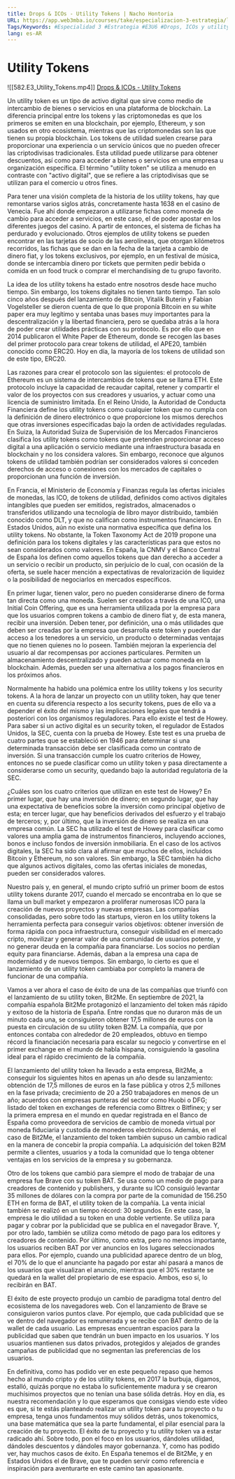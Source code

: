 ```yaml
---
title: Drops & ICOs - Utility Tokens | Nacho Hontoria
URL: https://app.web3mba.io/courses/take/especializacion-3-estrategia/lessons/41005159-6-1-drops-icos-utility-tokens-nacho-hontoria
Tags/Keywords: #Especialidad 3 #Estrategia #E3U6 #Drops, ICOs y utility tokens #Drops #ICOs #utility tokens #
lang: es-AR
---
```

# Utility Tokens
![[582.E3_Utility_Tokens.mp4]]
[Drops & ICOs - Utility Tokens](https://app.web3mba.io?wvideo=j6nuyac2d6)

Un utility token es un tipo de activo digital que sirve como medio de intercambio de bienes o servicios en una plataforma de blockchain. La diferencia principal entre los tokens y las criptomonedas es que los primeros se emiten en una blockchain, por ejemplo, Ethereum, y son usados en otro ecosistema, mientras que las criptomonedas son las que tienen su propia blockchain. Los tokens de utilidad suelen crearse para proporcionar una experiencia o un servicio únicos que no pueden ofrecer las criptodivisas tradicionales. Esta utilidad puede utilizarse para obtener descuentos, así como para acceder a bienes o servicios en una empresa u organización específica. El término "utility token" se utiliza a menudo en contraste con "activo digital", que se refiere a las criptodivisas que se utilizan para el comercio u otros fines.

Para tener una visión completa de la historia de los utility tokens, hay que remontarse varios siglos atrás, concretamente hasta 1638 en el casino de Venecia. Fue ahí donde empezaron a utilizarse fichas como moneda de cambio para acceder a servicios, en este caso, el de poder apostar en los diferentes juegos del casino. A partir de entonces, el sistema de fichas ha perdurado y evolucionado. Otros ejemplos de utility tokens se pueden encontrar en las tarjetas de socio de las aerolíneas, que otorgan kilómetros recorridos, las fichas que se dan en la fecha de la tarjeta a cambio de dinero fiat, y los tokens exclusivos, por ejemplo, en un festival de música, donde se intercambia dinero por tickets que permiten pedir bebida o comida en un food truck o comprar el merchandising de tu grupo favorito.

La idea de los utility tokens ha estado entre nosotros desde hace mucho tiempo. Sin embargo, los tokens digitales no tienen tanto tiempo. Tan solo cinco años después del lanzamiento de Bitcoin, Vitalik Buterin y Fabian Vogelsteller se dieron cuenta de que lo que proponía Bitcoin en su white paper era muy legítimo y sentaba unas bases muy importantes para la descentralización y la libertad financiera, pero se quedaba atrás a la hora de poder crear utilidades prácticas con su protocolo. Es por ello que en 2014 publicaron el White Paper de Ethereum, donde se recogen las bases del primer protocolo para crear tokens de utilidad, el APE20, también conocido como ERC20. Hoy en día, la mayoría de los tokens de utilidad son de este tipo, ERC20.

Las razones para crear el protocolo son las siguientes: el protocolo de Ethereum es un sistema de intercambios de tokens que se llama ETH. Este protocolo incluye la capacidad de recaudar capital, retener y compartir el valor de los proyectos con sus creadores y usuarios, y actuar como una licencia de suministro limitada. En el Reino Unido, la Autoridad de Conducta Financiera define los utility tokens como cualquier token que no cumpla con la definición de dinero electrónico o que proporcione los mismos derechos que otras inversiones especificadas bajo la orden de actividades reguladas. En Suiza, la Autoridad Suiza de Supervisión de los Mercados Financieros clasifica los utility tokens como tokens que pretenden proporcionar acceso digital a una aplicación o servicio mediante una infraestructura basada en blockchain y no los considera valores. Sin embargo, reconoce que algunos tokens de utilidad también podrían ser considerados valores si conceden derechos de acceso o conexiones con los mercados de capitales o proporcionan una función de inversión.

En Francia, el Ministerio de Economía y Finanzas regula las ofertas iniciales de monedas, las ICO, de tokens de utilidad, definidos como activos digitales intangibles que pueden ser emitidos, registrados, almacenados o transferidos utilizando una tecnología de libro mayor distribuido, también conocido como DLT, y que no califican como instrumentos financieros. En Estados Unidos, aún no existe una normativa específica que defina los utility tokens. No obstante, la Token Taxonomy Act de 2019 propone una definición para los tokens digitales y las características para que estos no sean considerados como valores. En España, la CNMV y el Banco Central de España los definen como aquellos tokens que dan derecho a acceder a un servicio o recibir un producto, sin perjuicio de lo cual, con ocasión de la oferta, se suele hacer mención a expectativas de revalorización de liquidez o la posibilidad de negociarlos en mercados específicos.

En primer lugar, tienen valor, pero no pueden considerarse dinero de forma tan directa como una moneda. Suelen ser creados a través de una ICO, una Initial Coin Offering, que es una herramienta utilizada por la empresa para que los usuarios compren tokens a cambio de dinero fiat y, de esta manera, recibir una inversión. Deben tener, por definición, una o más utilidades que deben ser creadas por la empresa que desarrolla este token y pueden dar acceso a los tenedores a un servicio, un producto o determinadas ventajas que no tienen quienes no lo poseen. También mejoran la experiencia del usuario al dar recompensas por acciones particulares. Permiten un almacenamiento descentralizado y pueden actuar como moneda en la blockchain. Además, pueden ser una alternativa a los pagos financieros en los próximos años.

Normalmente ha habido una polémica entre los utility tokens y los security tokens. A la hora de lanzar un proyecto con un utility token, hay que tener en cuenta su diferencia respecto a los security tokens, pues de ello va a depender el éxito del mismo y las implicaciones legales que tendrá a posteriori con los organismos reguladores. Para ello existe el test de Howey. Para saber si un activo digital es un security token, el regulador de Estados Unidos, la SEC, cuenta con la prueba de Howey. Este test es una prueba de cuatro partes que se estableció en 1946 para determinar si una determinada transacción debe ser clasificada como un contrato de inversión. Si una transacción cumple los cuatro criterios de Howey, entonces no se puede clasificar como un utility token y pasa directamente a considerarse como un security, quedando bajo la autoridad regulatoria de la SEC.

¿Cuáles son los cuatro criterios que utilizan en este test de Howey? En primer lugar, que hay una inversión de dinero; en segundo lugar, que hay una expectativa de beneficios sobre la inversión como principal objetivo de esta; en tercer lugar, que hay beneficios derivados del esfuerzo y el trabajo de terceros; y, por último, que la inversión de dinero se realiza en una empresa común. La SEC ha utilizado el test de Howey para clasificar como valores una amplia gama de instrumentos financieros, incluyendo acciones, bonos e incluso fondos de inversión inmobiliaria. En el caso de los activos digitales, la SEC ha sido clara al afirmar que muchos de ellos, incluidos Bitcoin y Ethereum, no son valores. Sin embargo, la SEC también ha dicho que algunos activos digitales, como las ofertas iniciales de monedas, pueden ser considerados valores.

Nuestro país y, en general, el mundo cripto sufrió un primer boom de estos utility tokens durante 2017, cuando el mercado se encontraba en lo que se llama un bull market y empezaron a proliferar numerosas ICO para la creación de nuevos proyectos y nuevas empresas. Las compañías consolidadas, pero sobre todo las startups, vieron en los utility tokens la herramienta perfecta para conseguir varios objetivos: obtener inversión de forma rápida con poca infraestructura, conseguir visibilidad en el mercado cripto, movilizar y generar valor de una comunidad de usuarios potente, y no generar deuda en la compañía para financiarse. Los socios no perdían equity para financiarse. Además, daban a la empresa una capa de modernidad y de nuevos tiempos. Sin embargo, lo cierto es que el lanzamiento de un utility token cambiaba por completo la manera de funcionar de una compañía.

Vamos a ver ahora el caso de éxito de una de las compañías que triunfó con el lanzamiento de su utility token, Bit2Me. En septiembre de 2021, la compañía española Bit2Me protagonizó el lanzamiento del token más rápido y exitoso de la historia de España. Entre rondas que no duraron más de un minuto cada una, se consiguieron obtener 17,5 millones de euros con la puesta en circulación de su utility token B2M. La compañía, que por entonces contaba con alrededor de 20 empleados, obtuvo en tiempo récord la financiación necesaria para escalar su negocio y convertirse en el primer exchange en el mundo de habla hispana, consiguiendo la gasolina ideal para el rápido crecimiento de la compañía.

El lanzamiento del utility token ha llevado a esta empresa, Bit2Me, a conseguir los siguientes hitos en apenas un año desde su lanzamiento: obtención de 17,5 millones de euros en la fase pública y otros 2,5 millones en la fase privada; crecimiento de 20 a 250 trabajadores en menos de un año; acuerdos con empresas punteras del sector como Huobi o DFG; listado del token en exchanges de referencia como Bittrex o Bitfinex; y ser la primera empresa en el mundo en quedar registrada en el Banco de España como proveedora de servicios de cambio de moneda virtual por moneda fiduciaria y custodia de monederos electrónicos. Además, en el caso de Bit2Me, el lanzamiento del token también supuso un cambio radical en la manera de concebir la propia compañía. La adquisición del token B2M permite a clientes, usuarios y a toda la comunidad que lo tenga obtener ventajas en los servicios de la empresa y su gobernanza.

Otro de los tokens que cambió para siempre el modo de trabajar de una empresa fue Brave con su token BAT. Se usa como un medio de pago para creadores de contenido y publishers, y durante su ICO consiguió levantar 35 millones de dólares con la compra por parte de la comunidad de 156.250 ETH en forma de BAT, el utility token de la compañía. La venta inicial también se realizó en un tiempo récord: 30 segundos. En este caso, la empresa le dio utilidad a su token en una doble vertiente. Se utiliza para pagar y cobrar por la publicidad que se publica en el navegador Brave. Y, por otro lado, también se utiliza como método de pago para los editores y creadores de contenido. Por último, como extra, pero no menos importante, los usuarios reciben BAT por ver anuncios en los lugares seleccionados para ellos. Por ejemplo, cuando una publicidad aparece dentro de un blog, el 70% de lo que el anunciante ha pagado por estar ahí pasará a manos de los usuarios que visualizan el anuncio, mientras que el 30% restante se quedará en la wallet del propietario de ese espacio. Ambos, eso sí, lo recibirán en BAT.

El éxito de este proyecto produjo un cambio de paradigma total dentro del ecosistema de los navegadores web. Con el lanzamiento de Brave se consiguieron varios puntos clave. Por ejemplo, que cada publicidad que se ve dentro del navegador es remunerada y se recibe con BAT dentro de la wallet de cada usuario. Las empresas encuentran espacios para la publicidad que saben que tendrán un buen impacto en los usuarios. Y los usuarios mantienen sus datos privados, protegidos y alejados de grandes campañas de publicidad que no segmentan las preferencias de los usuarios.

En definitiva, como has podido ver en este pequeño repaso que hemos hecho al mundo cripto y de los utility tokens, en 2017 la burbuja, digamos, estalló, quizás porque no estaba lo suficientemente madura y se crearon muchísimos proyectos que no tenían una base sólida detrás. Hoy en día, es nuestra recomendación y lo que esperamos que consigas viendo este vídeo es que, si te estás planteando realizar un utility token para tu proyecto o tu empresa, tenga unos fundamentos muy sólidos detrás, unos tokenomics, una base matemática que sea la parte fundamental, el pilar esencial para la creación de tu proyecto. El éxito de tu proyecto y tu utility token va a estar radicado ahí. Sobre todo, pon el foco en los usuarios, dándoles utilidad, dándoles descuentos y dándoles mayor gobernanza. Y, como has podido ver, hay muchos casos de éxito. En España tenemos el de Bit2Me, y en Estados Unidos el de Brave, que te pueden servir como referencia e inspiración para aventurarte en este camino tan apasionante.